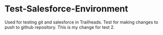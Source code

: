 # Test-Salesforce-Environment
Used for testing git and salesforce in Trailheads.
Test for making changes to push to github repository.
This is my change for test 2.
